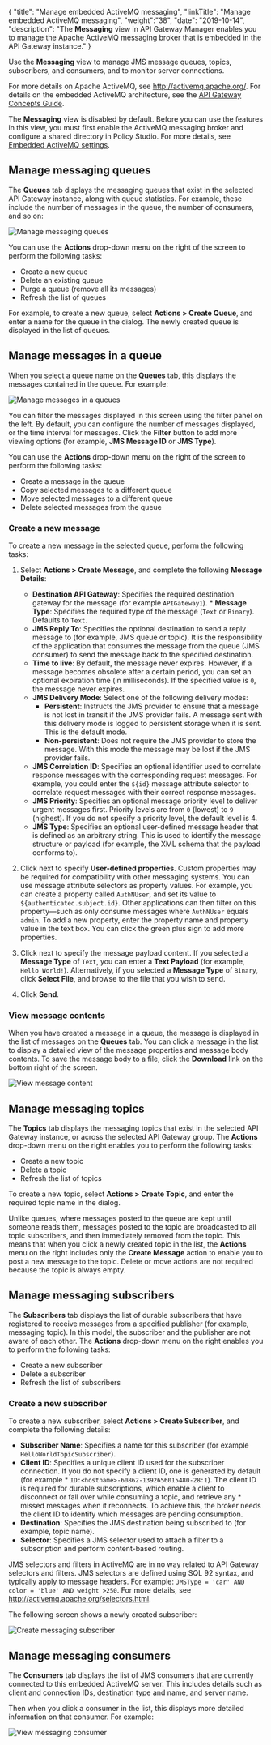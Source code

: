 {
"title": "Manage embedded ActiveMQ messaging",
"linkTitle": "Manage embedded ActiveMQ messaging",
"weight":"38",
"date": "2019-10-14",
"description": "The **Messaging** view in API Gateway Manager enables you to manage the Apache ActiveMQ messaging broker that is embedded in the API Gateway instance."
}

Use the **Messaging** view to manage JMS message queues, topics, subscribers, and consumers, and to monitor server connections.

For more details on Apache ActiveMQ, see <http://activemq.apache.org/>. For details on the embedded ActiveMQ architecture, see the [API Gateway Concepts Guide](/bundle/APIGateway_77_ConceptsGuide_allOS_en_HTML5).

The **Messaging** view is disabled by default. Before you can use the features in this view, you must first enable the ActiveMQ messaging broker and configure a shared directory in Policy Studio. For more details, see [Embedded ActiveMQ settings](/docs/apim_reference/apigtw_ref/general_activemq_settings/).

## Manage messaging queues

The **Queues** tab displays the messaging queues that exist in the selected API Gateway instance, along with queue statistics. For example, these include the number of messages in the queue, the number of consumers, and so on:

![Manage messaging queues](/Images/APIGateway/admin_messaging_queues.png)

You can use the **Actions** drop-down menu on the right of the screen to perform the following tasks:

* Create a new queue
* Delete an existing queue
* Purge a queue (remove all its messages)
* Refresh the list of queues

For example, to create a new queue, select **Actions > Create Queue**, and enter a name for the queue in the dialog. The newly created queue is displayed in the list of queues.

## Manage messages in a queue

When you select a queue name on the **Queues** tab, this displays the messages contained in the queue. For example:

![Manage messages in a queues](/Images/APIGateway/admin_messaging_messages.png)

You can filter the messages displayed in this screen using the filter panel on the left. By default, you can configure the number of messages displayed, or the time interval for messages. Click the **Filter** button to add more viewing options (for example, **JMS Message ID** or **JMS Type**).

You can use the **Actions** drop-down menu on the right of the screen to perform the following tasks:

* Create a message in the queue
* Copy selected messages to a different queue
* Move selected messages to a different queue
* Delete selected messages from the queue

### Create a new message

To create a new message in the selected queue, perform the following tasks:

1. Select **Actions > Create Message**, and complete the following **Message Details**:

    * **Destination API Gateway**: Specifies the required destination gateway for the message (for example `APIGateway1`).                                                              * **Message Type**: Specifies the required type of the message (`Text` or `Binary`). Defaults to `Text`.
    * **JMS Reply To**: Specifies the optional destination to send a reply message to (for example, JMS queue or topic). It is the responsibility of the application that consumes the message    from the queue (JMS consumer) to send the message back to the specified destination.
    * **Time to live**: By default, the message never expires. However, if a message becomes obsolete after a certain period, you can set an optional expiration time (in milliseconds). If the   specified value is `0`, the message never expires.
    * **JMS Delivery Mode**: Select one of the following delivery modes:
        * **Persistent**: Instructs the JMS provider to ensure that a message is not lost in transit if the JMS provider fails. A message sent with this delivery mode is logged to persistent      storage when it is sent. This is the default mode.
        * **Non-persistent**: Does not require the JMS provider to store the message. With this mode the message may be lost if the JMS provider fails.
    * **JMS Correlation ID**: Specifies an optional identifier used to correlate response messages with the corresponding request messages. For example, you could enter the `${id}` message  attribute selector to correlate request messages with their correct response messages.
    * **JMS Priority**: Specifies an optional message priority level to deliver urgent messages first. Priority levels are from `0` (lowest) to `9` (highest). If you do not specify a priority   level, the default level is 4.
    * **JMS Type**: Specifies an optional user-defined message header that is defined as an arbitrary string. This is used to identify the message structure or payload (for example, the XML schema that the payload conforms to).

2. Click next to specify **User-defined properties**. Custom properties may be required for compatibility with other messaging systems. You can use message attribute selectors as property values. For example, you can create a property called `AuthNUser`, and set its value to `${authenticated.subject.id}`. Other applications can then filter on this property—such as only consume messages where `AuthNUser` equals `admin`. To add a new property, enter the property name and property value in the text box. You can click the green plus sign to add more properties.
3. Click next to specify the message payload content. If you selected a **Message Type** of `Text`, you can enter a **Text Payload** (for example, `Hello World!`). Alternatively, if you selected a **Message Type** of `Binary`, click **Select File**, and browse to the file that you wish to send.
4. Click **Send**.

### View message contents

When you have created a message in a queue, the message is displayed in the list of messages on the **Queues** tab. You can click a message in the list to display a detailed view of the message properties and message body contents. To save the message body to a file, click the **Download** link on the bottom right of the screen.

![View message content](/Images/APIGateway/admin_messaging_content.png)

## Manage messaging topics

The **Topics** tab displays the messaging topics that exist in the selected API Gateway instance, or across the selected API Gateway group. The **Actions** drop-down menu on the right enables you to perform the following tasks:

* Create a new topic
* Delete a topic
* Refresh the list of topics

To create a new topic, select **Actions > Create Topic**, and enter the required topic name in the dialog.

Unlike queues, where messages posted to the queue are kept until someone reads them, messages posted to the topic are broadcasted to all topic subscribers, and then immediately removed from the topic. This means that when you click a newly created topic in the list, the **Actions** menu on the right includes only the **Create Message** action to enable you to post a new message to the topic. Delete or move actions are not required because the topic is always empty.

## Manage messaging subscribers

The **Subscribers** tab displays the list of durable subscribers that have registered to receive messages from a specified publisher (for example, messaging topic). In this model, the subscriber and the publisher are not aware of each other. The **Actions** drop-down menu on the right enables you to perform the following tasks:

* Create a new subscriber
* Delete a subscriber
* Refresh the list of subscribers

### Create a new subscriber

To create a new subscriber, select **Actions > Create Subscriber**, and complete the following details:

* **Subscriber Name**: Specifies a name for this subscriber (for example `HelloWorldTopicSubscriber`).
* **Client ID**: Specifies a unique client ID used for the subscriber connection. If you do not specify a client ID,  one is generated by default (for example * `ID:<hostname>-60862-1392656015480-28:1`). The client ID is required for durable subscriptions, which enable a client to disconnect or fall over while consuming a topic, and retrieve any * missed messages when it reconnects. To achieve this, the broker needs the client ID to identify which messages are pending consumption.
* **Destination**: Specifies the JMS destination being subscribed to (for example, topic name).
* **Selector**: Specifies a JMS selector used to attach a filter to a subscription and perform content-based routing.

JMS selectors and filters in ActiveMQ are in no way related to API Gateway selectors and filters. JMS selectors are defined using SQL 92 syntax, and typically apply to message headers. For example: `JMSType = 'car' AND color = 'blue' AND weight >250`. For more details, see <http://activemq.apache.org/selectors.html>.

The following screen shows a newly created subscriber:

![Create messaging subscriber](/Images/APIGateway/admin_messaging_subscribers.png)

## Manage messaging consumers

The **Consumers** tab displays the list of JMS consumers that are currently connected to this embedded ActiveMQ server. This includes details such as client and connection IDs, destination type and name, and server name.

Then when you click a consumer in the list, this displays more detailed information on that consumer. For example:

![View messaging consumer](/Images/APIGateway/admin_messaging_consumer.png)
